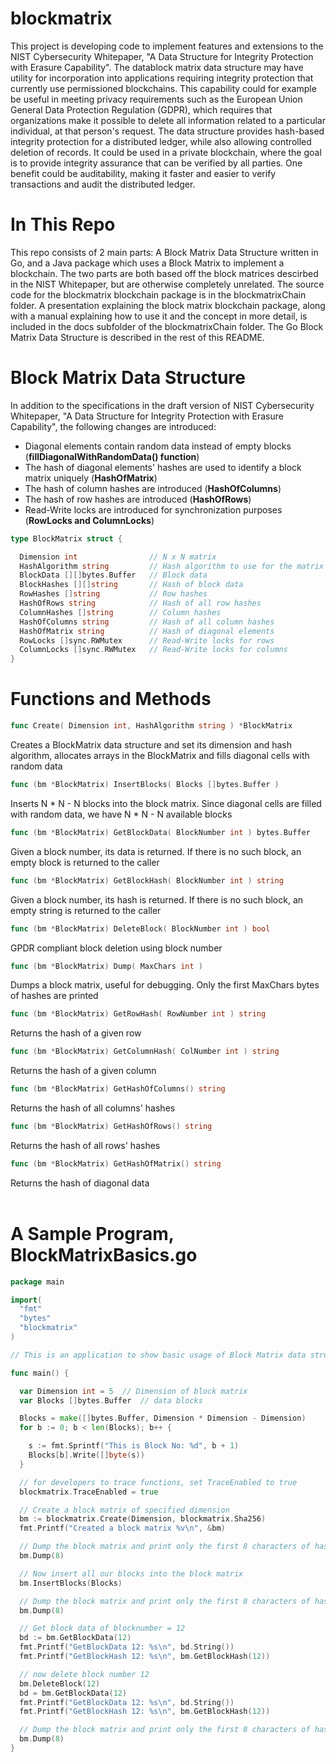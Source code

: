 # blockmatrix
This project is developing code to implement features and extensions to the NIST Cybersecurity Whitepaper, "A Data Structure for Integrity Protection with Erasure Capability". The datablock matrix data structure may have utility for incorporation into applications requiring integrity protection that currently use permissioned blockchains. This capability could for example be useful in meeting privacy requirements such as the European Union General Data Protection Regulation (GDPR), which requires that organizations make it possible to delete all information related to a particular individual, at that person's request. The data structure provides hash-based integrity protection for a distributed ledger, while also allowing controlled deletion of records.  It could be used in a private blockchain, where the goal is to provide integrity assurance that can be verified by all parties. One benefit could be auditability, making it faster and easier to verify transactions and audit the distributed ledger.   

# In This Repo 
This repo consists of 2 main parts: A Block Matrix Data Structure written in Go, and a Java package which uses a Block Matrix to implement a blockchain. The two parts are both based off the block matrices descirbed in the NIST Whitepaper, but are otherwise completely unrelated. The source code for the blockmatrix blockchain package is in the blockmatrixChain folder. A presentation explaining the block matrix blockchain package, along with a manual explaining how to use it and the concept in more detail, is included in the docs subfolder of the blockmatrixChain folder. The Go Block Matrix Data Structure is described in the rest of this README. 

# Block Matrix Data Structure
In addition to the specifications in the draft version of NIST Cybersecurity Whitepaper, "A Data Structure for Integrity Protection with Erasure Capability", the following changes are introduced:<br>
* Diagonal elements contain random data instead of empty blocks (**fillDiagonalWithRandomData() function**)
* The hash of diagonal elements' hashes are used to identify a block matrix uniquely (**HashOfMatrix**)
* The hash of column hashes are introduced (**HashOfColumns**)
* The hash of row hashes are introduced (**HashOfRows**)
* Read-Write locks are introduced for synchronization purposes (**RowLocks and ColumnLocks**)<br>
        
```go
type BlockMatrix struct {

  Dimension int                // N x N matrix
  HashAlgorithm string         // Hash algorithm to use for the matrix
  BlockData [][]bytes.Buffer   // Block data
  BlockHashes [][]string       // Hash of block data
  RowHashes []string           // Row hashes
  HashOfRows string            // Hash of all row hashes
  ColumnHashes []string        // Column hashes
  HashOfColumns string         // Hash of all column hashes
  HashOfMatrix string          // Hash of diagonal elements
  RowLocks []sync.RWMutex      // Read-Write locks for rows
  ColumnLocks []sync.RWMutex   // Read-Write locks for columns
}
```
# Functions and Methods
        
```go
func Create( Dimension int, HashAlgorithm string ) *BlockMatrix
```
Creates a BlockMatrix data structure and set its dimension and hash algorithm, allocates arrays in the BlockMatrix and fills diagonal cells with random data<br>
        
```go
func (bm *BlockMatrix) InsertBlocks( Blocks []bytes.Buffer )
```
Inserts N * N - N blocks into the block matrix. Since diagonal cells are filled with random data, we have N * N - N available blocks<br>
        
```go
func (bm *BlockMatrix) GetBlockData( BlockNumber int ) bytes.Buffer
```
Given a block number, its data is returned. If there is no such block, an empty block is returned to the caller<br>
        
```go
func (bm *BlockMatrix) GetBlockHash( BlockNumber int ) string
```
Given a block number, its hash is returned. If there is no such block, an empty string is returned to the caller<br>
        
```go
func (bm *BlockMatrix) DeleteBlock( BlockNumber int ) bool
```
GPDR compliant block deletion using block number<br>
        
```go
func (bm *BlockMatrix) Dump( MaxChars int )
```
Dumps a block matrix, useful for debugging. Only the first MaxChars bytes of hashes are printed<br>
        
```go
func (bm *BlockMatrix) GetRowHash( RowNumber int ) string
```
Returns the hash of a given row<br>
        
```go
func (bm *BlockMatrix) GetColumnHash( ColNumber int ) string
```
Returns the hash of a given column<br>
        
```go
func (bm *BlockMatrix) GetHashOfColumns() string
```
Returns the hash of all columns' hashes<br>
        
```go
func (bm *BlockMatrix) GetHashOfRows() string
```
Returns the hash of all rows' hashes<br>
        
```go
func (bm *BlockMatrix) GetHashOfMatrix() string
```
Returns the hash of diagonal data<br><br>

# A Sample Program, BlockMatrixBasics.go       
        
```go
package main

import(
  "fmt"
  "bytes"
  "blockmatrix"
)

// This is an application to show basic usage of Block Matrix data structure

func main() {

  var Dimension int = 5  // Dimension of block matrix
  var Blocks []bytes.Buffer  // data blocks

  Blocks = make([]bytes.Buffer, Dimension * Dimension - Dimension)
  for b := 0; b < len(Blocks); b++ {

    s := fmt.Sprintf("This is Block No: %d", b + 1)
    Blocks[b].Write([]byte(s))
  }

  // for developers to trace functions, set TraceEnabled to true
  blockmatrix.TraceEnabled = true

  // Create a block matrix of specified dimension
  bm := blockmatrix.Create(Dimension, blockmatrix.Sha256)
  fmt.Printf("Created a block matrix %v\n", &bm)

  // Dump the block matrix and print only the first 8 characters of hashes
  bm.Dump(8)

  // Now insert all our blocks into the block matrix
  bm.InsertBlocks(Blocks)

  // Dump the block matrix and print only the first 8 characters of hashes
  bm.Dump(8)

  // Get block data of blocknumber = 12
  bd := bm.GetBlockData(12)
  fmt.Printf("GetBlockData 12: %s\n", bd.String())
  fmt.Printf("GetBlockHash 12: %s\n", bm.GetBlockHash(12))

  // now delete block number 12
  bm.DeleteBlock(12)
  bd = bm.GetBlockData(12)
  fmt.Printf("GetBlockData 12: %s\n", bd.String())
  fmt.Printf("GetBlockHash 12: %s\n", bm.GetBlockHash(12))

  // Dump the block matrix and print only the first 8 characters of hashes
  bm.Dump(8)
}
```
